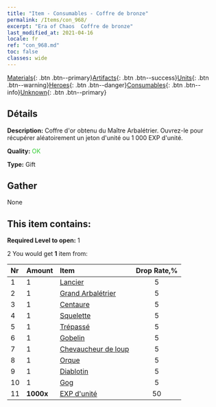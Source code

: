 ```yaml
---
title: "Item - Consumables - Coffre de bronze"
permalink: /Items/con_968/
excerpt: "Era of Chaos  Coffre de bronze"
last_modified_at: 2021-04-16
locale: fr
ref: "con_968.md"
toc: false
classes: wide
---
```

 [Materials](/fr/Items/){: .btn .btn--primary}[Artifacts](/fr/Items/Artifacts/){: .btn .btn--success}[Units](/fr/Items/Units/){: .btn .btn--warning}[Heroes](/fr/Items/Heroes/){: .btn .btn--danger}[Consumables](/fr/Items/Consumables/){: .btn .btn--info}[Unknown](/fr/Items/Unknown/){: .btn .btn--primary}

## Détails
 **Description:** Coffre d'or obtenu du Maître Arbalétrier. Ouvrez-le pour récupérer aléatoirement un jeton d'unité ou 1 000 EXP d'unité.

 **Quality:** <span style="color: #32CD32">OK</span>

 **Type:** Gift

## Gather

  None

## This item contains:

 **Required Level to open:** 1

 2 You would get **1** item  from:

  | Nr | Amount |     Item    | Drop Rate,% |
  |:---|:-------|:------------|:---------:|
  | 1 | 1 | [Lancier](/fr/Items/unt_190/) | 5 | 
  | 2 | 1 | [Grand Arbalétrier](/fr/Items/unt_191/) | 5 | 
  | 3 | 1 | [Centaure](/fr/Items/unt_199/) | 5 | 
  | 4 | 1 | [Squelette](/fr/Items/unt_208/) | 5 | 
  | 5 | 1 | [Trépassé](/fr/Items/unt_209/) | 5 | 
  | 6 | 1 | [Gobelin](/fr/Items/unt_217/) | 5 | 
  | 7 | 1 | [Chevaucheur de loup](/fr/Items/unt_218/) | 5 | 
  | 8 | 1 | [Orque](/fr/Items/unt_219/) | 5 | 
  | 9 | 1 | [Diablotin](/fr/Items/unt_226/) | 5 | 
  | 10 | 1 | [Gog](/fr/Items/unt_227/) | 5 | 
  | 11 |  **1000x** | [EXP d'unité](/fr/Items/con_902/) | 50 | 
